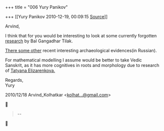 +++
title = "006 Yury Panikov"

+++
[[Yury Panikov	2010-12-19, 00:09:15 [Source](https://groups.google.com/g/samskrita/c/oB6GQjCM_cE)]]



Arvind,  
  
I think that for you would be interesting to look at some currently forgotten [research](http://en.wikipedia.org/wiki/The_Arctic_Home_in_the_Vedas) by Bal Gangadhar Tilak.  
  
[There some other](http://www.lulu.com/product/file-download/proceedings-of-the-russian-academy-of-dna-genealogy-2010-december-vol-3-no-12/14259781) recent interesting archaeological evidences(in Russian).  
  
For mathematical modelling I assume would be better to take Vedic Sanskrit, as it has more cognitives in roots and morphology due to research of [Tatyana Elizarenkova.](http://en.wikipedia.org/wiki/Tatyana_Elizarenkova)  
  
  
Regards,  
Yury  
  
  
  

2010/12/18 Arvind_Kolhatkar \<[kolhat...@gmail.com]()\>  



>   
> --  



